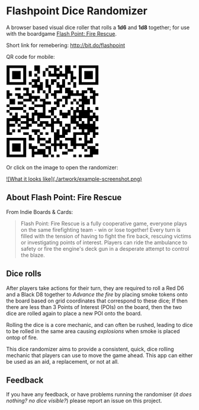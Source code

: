 # Flashpoint Dice Randomizer

A browser based visual dice roller that rolls a **1d6** and **1d8** together; for use with the boardgame [Flash Point: Fire Rescue](http://www.indieboardsandcards.com/fpfr.php).

Short link for remebering: http://bit.do/flashpoint

QR code for mobile:

![QR Code](./artwork/qr-code-half.png)

Or click on the image to open the randomizer:

<a href="https://connected-web.github.io/flashpoint-dice-randomizer/index.html">
![What it looks like](./artwork/example-screenshot.png)
</a>

## About Flash Point: Fire Rescue

From Indie Boards & Cards:
>Flash Point: Fire Rescue is a fully cooperative game, everyone plays on the same firefighting team - win or lose together!   Every turn is filled with the tension of having to fight the fire back, rescuing victims or investigating points of interest.  Players can ride the ambulance to safety or fire the engine's deck gun in a desperate attempt to control the blaze.

## Dice rolls

After players take actions for their turn, they are required to roll a Red D6 and a Black D8 together to *Advance the fire* by placing smoke tokens onto the board based on grid coordinates that correspond to these dice; If then there are less than 3 Points of Interest (POIs) on the board, then the two dice are rolled again to place a new POI onto the board.

Rolling the dice is a core mechanic, and can often be rushed, leading to dice to be rolled in the same area causing *explosions* when smoke is placed ontop of fire.

This dice randomizer aims to provide a consistent, quick, dice rolling mechanic that players can use to move the game ahead. This app can either be used as an aid, a replacement, or not at all.

## Feedback

If you have any feedback, or have problems running the randomiser (*it does nothing? no dice visible?*) please report an issue on this project.

